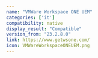 ```yaml
---
name: "VMWare Workspace ONE UEM"
categories: ['it']
compatibility: native
display_result: "Compatible"
version_from: "23.2.8.0"
link: https://www.getwsone.com/
icon: VMWareWorkspaceONEUEM.png
---
```


